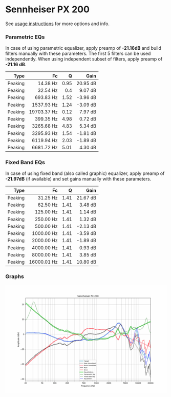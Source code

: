 # Sennheiser PX 200
See [usage instructions](https://github.com/jaakkopasanen/AutoEq#usage) for more options and info.

### Parametric EQs
In case of using parametric equalizer, apply preamp of **-21.16dB** and build filters manually
with these parameters. The first 5 filters can be used independently.
When using independent subset of filters, apply preamp of **-21.16 dB**.

| Type    | Fc          |    Q | Gain     |
|--------:|------------:|-----:|---------:|
| Peaking | 14.38 Hz    | 0.95 | 20.95 dB |
| Peaking | 32.54 Hz    | 0.4  | 9.07 dB  |
| Peaking | 693.83 Hz   | 1.52 | -3.96 dB |
| Peaking | 1537.93 Hz  | 1.24 | -3.09 dB |
| Peaking | 19703.37 Hz | 0.12 | 7.97 dB  |
| Peaking | 399.35 Hz   | 4.98 | 0.72 dB  |
| Peaking | 3265.68 Hz  | 4.83 | 5.34 dB  |
| Peaking | 3295.93 Hz  | 1.54 | -1.81 dB |
| Peaking | 6119.94 Hz  | 2.03 | -1.89 dB |
| Peaking | 6681.72 Hz  | 5.01 | 4.30 dB  |

### Fixed Band EQs
In case of using fixed band (also called graphic) equalizer, apply preamp of **-21.97dB**
(if available) and set gains manually with these parameters.

| Type    | Fc          |    Q | Gain     |
|--------:|------------:|-----:|---------:|
| Peaking | 31.25 Hz    | 1.41 | 21.67 dB |
| Peaking | 62.50 Hz    | 1.41 | 3.48 dB  |
| Peaking | 125.00 Hz   | 1.41 | 1.14 dB  |
| Peaking | 250.00 Hz   | 1.41 | 1.32 dB  |
| Peaking | 500.00 Hz   | 1.41 | -2.13 dB |
| Peaking | 1000.00 Hz  | 1.41 | -3.59 dB |
| Peaking | 2000.00 Hz  | 1.41 | -1.89 dB |
| Peaking | 4000.00 Hz  | 1.41 | 0.93 dB  |
| Peaking | 8000.00 Hz  | 1.41 | 3.85 dB  |
| Peaking | 16000.01 Hz | 1.41 | 10.80 dB |

### Graphs
![](./Sennheiser%20PX%20200.png)